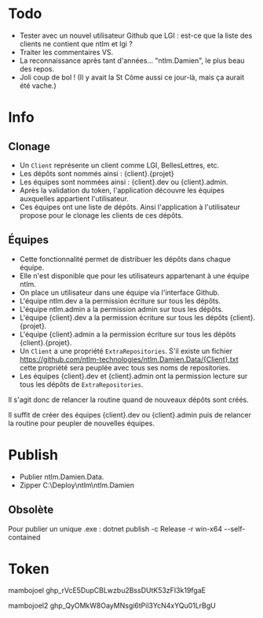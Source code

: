 # Todo

- Tester avec un nouvel utilisateur Github que LGI : est-ce que la liste des clients ne contient que ntlm et lgi ?
- Traiter les commentaires VS.
- La reconnaissance après tant d'années... "ntlm.Damien", le plus beau des repos.
- Joli coup de bol ! (Il y avait la St Côme aussi ce jour-là, mais ça aurait été vache.)

# Info

## Clonage

- Un `Client` représente un client comme LGI, BellesLettres, etc. 
- Les dépôts sont nommés ainsi : {client}.{projet}
- Les équipes sont nommées ainsi : {client}.dev ou {client}.admin.
- Après la validation du token, l'application découvre les équipes auxquelles appartient l'utilisateur.
- Ces équipes ont une liste de dépôts. Ainsi l'application à l'utilisateur propose pour le clonage les clients de ces dépôts.

## Équipes

- Cette fonctionnalité permet de distribuer les dépôts dans chaque équipe.
- Elle n'est disponible que pour les utilisateurs appartenant à une équipe ntlm.
- On place un utilisateur dans une équipe via l'interface Github.
- L'équipe ntlm.dev a la permission écriture sur tous les dépôts.
- L'équipe ntlm.admin a la permission admin sur tous les dépôts.
- L'équipe {client}.dev a la permission écriture sur tous les dépôts {client}.{projet}.
- L'équipe {client}.admin a la permission écriture sur tous les dépôts {client}.{projet}.
- Un `Client` a une propriété `ExtraRepositories`. S'il existe un fichier https://github.com/ntlm-technologies/ntlm.Damien.Data/{Client}.txt cette propriété sera peuplée avec tous ses noms de repositories.
- Les équipes {client}.dev et {client}.admin ont la permission lecture sur tous les dépôts de `ExtraRepositories`.

Il s'agit donc de relancer la routine quand de nouveaux dépôts sont créés.

Il suffit de créer des équipes {client}.dev ou {client}.admin puis de relancer la routine pour peupler de nouvelles équipes.  

# Publish

- Publier ntlm.Damien.Data.
- Zipper C:\Deploy\ntlm\ntlm.Damien

## Obsolète

Pour publier un unique .exe : 
dotnet publish -c Release -r win-x64 --self-contained

# Token

mambojoel
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

mambojoel2
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